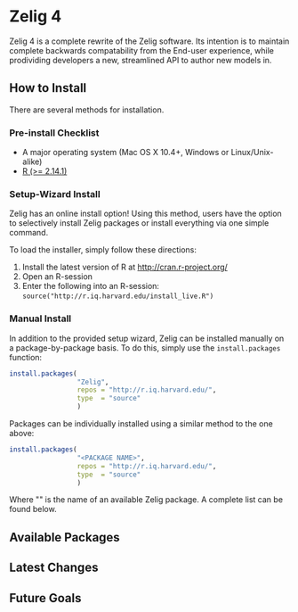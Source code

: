 # Zelig 4

Zelig 4 is a complete rewrite of the Zelig software. Its intention is to
maintain complete backwards compatability from the End-user experience, while
prodividing developers a new, streamlined API to author new models in.



## How to Install

There are several methods for installation.


### Pre-install Checklist

* A major operating system (Mac OS X 10.4+, Windows or Linux/Unix-alike)
* [R (>= 2.14.1)](http://cran.r-project.org/)


### Setup-Wizard Install

Zelig has an online install option! Using this method, users have the option to
selectively install Zelig packages or install everything via one simple command.

To load the installer, simply follow these directions:

1. Install the latest version of R at http://cran.r-project.org/
2. Open an R-session
3. Enter the following into an R-session: 
```source("http://r.iq.harvard.edu/install_live.R")```



### Manual Install

In addition to the provided setup wizard, Zelig can be installed manually on a
package-by-package basis. To do this, simply use the ```install.packages```
function:

```R
install.packages(
                 "Zelig",
                 repos = "http://r.iq.harvard.edu/",
                 type  = "source"
                 )
```

Packages can be individually installed using a similar method to the one above:

```R
install.packages(
                 "<PACKAGE NAME>",
                 repos = "http://r.iq.harvard.edu/",
                 type  = "source"
                 )
```

Where "<PACKAGE NAME>" is the name of an available Zelig package. A complete list can be found below.

## Available Packages




## Latest Changes


## Future Goals


